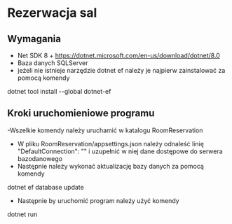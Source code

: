 # Rezerwacja sal
## Wymagania
- Net SDK 8 + https://dotnet.microsoft.com/en-us/download/dotnet/8.0
- Baza danych SQLServer
- jeżeli nie istnieje narzędzie dotnet ef należy je najpierw zainstalować za pomocą komendy

dotnet tool install --global dotnet-ef 
## Kroki uruchomieniowe programu
-Wszelkie komendy należy uruchamić w katalogu RoomReservation
- W pliku RoomReservation/appsettings.json należy odnaleść linię "DefaultConnection": "" i uzupełnić w niej dane dostępowe do serwera bazodanowego
- Następnie należy wykonać aktualizację bazy danych za pomocą komendy
    
 dotnet ef database update
   
 
- Następnie by uruchomić program należy użyć komendy 

dotnet run

 
